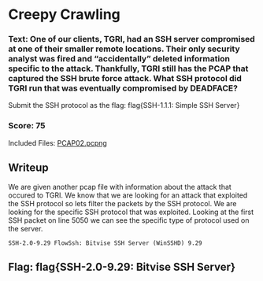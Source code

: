 # Creepy Crawling

### Text: One of our clients, TGRI, had an SSH server compromised at one of their smaller remote locations. Their only security analyst was fired and “accidentally” deleted information specific to the attack. Thankfully, TGRI still has the PCAP that captured the SSH brute force attack. What SSH protocol did TGRI run that was eventually compromised by DEADFACE?

Submit the SSH protocol as the flag: flag{SSH-1.1.1: Simple SSH Server}

### Score: 75

Included Files: [PCAP02.pcpng](PCAP02.pcpng)

## Writeup
We are given another pcap file with information about the attack that occured to TGRI. We know that we are looking for an attack that exploited the SSH protocol so lets filter the packets by the SSH protocol. We are looking for the specific SSH protocol that was exploited. Looking at the first SSH packet on line 5050 we can see the specific type of protocol used on the server.

```
SSH-2.0-9.29 FlowSsh: Bitvise SSH Server (WinSSHD) 9.29
```

## Flag: flag{SSH-2.0-9.29: Bitvise SSH Server}